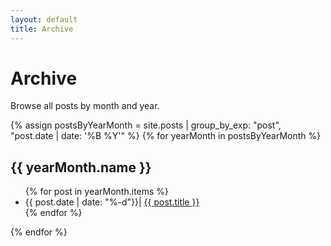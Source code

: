 ```yaml
---
layout: default
title: Archive
---
```


# Archive

Browse all posts by month and year.

{% assign postsByYearMonth = site.posts | group_by_exp: "post", "post.date | date: '%B %Y'" %}
{% for yearMonth in postsByYearMonth %}
  <h2>{{ yearMonth.name }}</h2>
  <ul>
    {% for post in yearMonth.items %}
      <li>{{ post.date | date: "%-d"}}| <a href="{{ post.url | relative_url }}">{{ post.title }}</a></li>
    {% endfor %}
  </ul>
{% endfor %}
